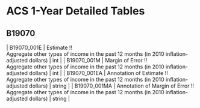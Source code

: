 # ACS 1-Year Detailed Tables

## B19070

| B19070_001E | Estimate !!<br>Aggregate other types of income in the past 12 months (in 2010 inflation-adjusted dollars) | int |
| B19070_001M | Margin of Error !!<br>Aggregate other types of income in the past 12 months (in 2010 inflation-adjusted dollars) | int |
| B19070_001EA | Annotation of Estimate !!<br>Aggregate other types of income in the past 12 months (in 2010 inflation-adjusted dollars) | string |
| B19070_001MA | Annotation of Margin of Error !!<br>Aggregate other types of income in the past 12 months (in 2010 inflation-adjusted dollars) | string |

